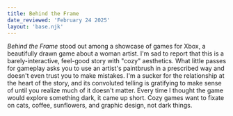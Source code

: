 ```yaml
---
title: Behind the Frame
date_reviewed: 'February 24 2025'
layout: 'base.njk'
---
```


_Behind the Frame_ stood out among a showcase of games for Xbox, a beautifully drawn game about a woman artist. I'm sad to report that this is a barely-interactive, feel-good story with "cozy" aesthetics. What little passes for gameplay asks you to use an artist's paintbrush in a prescribed way and doesn't even trust you to make mistakes. I'm a sucker for the relationship at the heart of the story, and its convoluted telling is gratifying to make sense of until you realize much of it doesn't matter. Every time I thought the game would explore something dark, it came up short. Cozy games want to fixate on cats, coffee, sunflowers, and graphic design, not dark things.